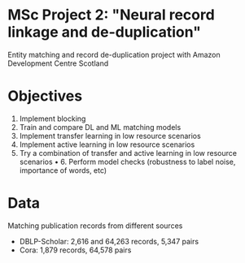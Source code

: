 # MSc Project 2: "Neural record linkage and de-duplication"
Entity matching and record de-duplication project with Amazon Development Centre Scotland

# Objectives
1. Implement blocking
2. Train and compare DL and ML matching models
3. Implement transfer learning in low resource scenarios
4. Implement active learning in low resource scenarios
5. Try a combination of transfer and active learning in low resource scenarios • 6. Perform model checks (robustness to label noise, importance of words, etc)

# Data
Matching publication records from different sources 

- DBLP-Scholar: 2,616 and 64,263 records, 5,347 pairs
- Cora: 1,879 records, 64,578 pairs
